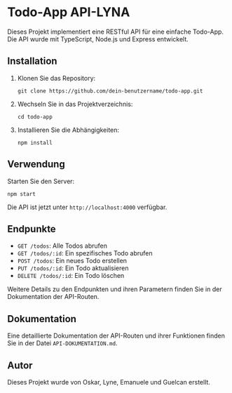 # Todo-App API-LYNA

Dieses Projekt implementiert eine RESTful API für eine einfache Todo-App. Die API wurde mit TypeScript, Node.js und Express entwickelt.

## Installation

1. Klonen Sie das Repository:

    ```
    git clone https://github.com/dein-benutzername/todo-app.git
    ```

2. Wechseln Sie in das Projektverzeichnis:

    ```
    cd todo-app
    ```

3. Installieren Sie die Abhängigkeiten:

    ```
    npm install
    ```

## Verwendung

Starten Sie den Server:

```
npm start
```

Die API ist jetzt unter `http://localhost:4000` verfügbar.

## Endpunkte

- `GET /todos`: Alle Todos abrufen
- `GET /todos/:id`: Ein spezifisches Todo abrufen
- `POST /todos`: Ein neues Todo erstellen
- `PUT /todos/:id`: Ein Todo aktualisieren
- `DELETE /todos/:id`: Ein Todo löschen

Weitere Details zu den Endpunkten und ihren Parametern finden Sie in der Dokumentation der API-Routen.

## Dokumentation

Eine detaillierte Dokumentation der API-Routen und ihrer Funktionen finden Sie in der Datei `API-DOKUMENTATION.md`.

## Autor

Dieses Projekt wurde von Oskar, Lyne, Emanuele und Guelcan erstellt.

